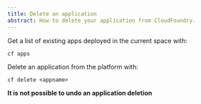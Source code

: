 ```yaml
---
title: Delete an application
abstract: How to delete your application from CloudFoundry.
---
```


Get a list of existing apps deployed in the current space with:

```
cf apps
```

Delete an application from the platform with:

```
cf delete <appname>
```

**It is not possible to undo an application deletion**
